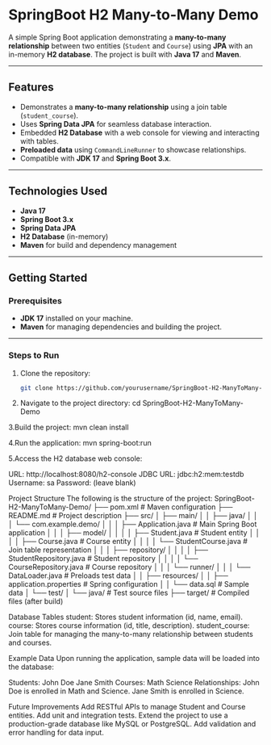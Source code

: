 # SpringBoot H2 Many-to-Many Demo

A simple Spring Boot application demonstrating a **many-to-many relationship** between two entities (`Student` and `Course`) using **JPA** with an in-memory **H2 database**. The project is built with **Java 17** and **Maven**.

---

## Features

- Demonstrates a **many-to-many relationship** using a join table (`student_course`).
- Uses **Spring Data JPA** for seamless database interaction.
- Embedded **H2 Database** with a web console for viewing and interacting with tables.
- **Preloaded data** using `CommandLineRunner` to showcase relationships.
- Compatible with **JDK 17** and **Spring Boot 3.x**.

---

## Technologies Used

- **Java 17**
- **Spring Boot 3.x**
- **Spring Data JPA**
- **H2 Database** (in-memory)
- **Maven** for build and dependency management

---

## Getting Started

### Prerequisites

- **JDK 17** installed on your machine.
- **Maven** for managing dependencies and building the project.

---

### Steps to Run

1. Clone the repository:
   ```bash
   git clone https://github.com/yourusername/SpringBoot-H2-ManyToMany-Demo.git

2. Navigate to the project directory:
cd SpringBoot-H2-ManyToMany-Demo

3.Build the project:
mvn clean install

4.Run the application:
mvn spring-boot:run

5.Access the H2 database web console:

URL: http://localhost:8080/h2-console
JDBC URL: jdbc:h2:mem:testdb
Username: sa
Password: (leave blank)


Project Structure
The following is the structure of the project:
SpringBoot-H2-ManyToMany-Demo/
├── pom.xml                  # Maven configuration
├── README.md                # Project description
├── src/
│   ├── main/
│   │   ├── java/
│   │   │   └── com.example.demo/
│   │   │       ├── Application.java       # Main Spring Boot application
│   │   │       ├── model/
│   │   │       │   ├── Student.java       # Student entity
│   │   │       │   ├── Course.java        # Course entity
│   │   │       │   └── StudentCourse.java # Join table representation
│   │   │       ├── repository/
│   │   │       │   ├── StudentRepository.java # Student repository
│   │   │       │   └── CourseRepository.java  # Course repository
│   │   │       └── runner/
│   │   │           └── DataLoader.java    # Preloads test data
│   │   ├── resources/
│   │       ├── application.properties     # Spring configuration
│   │       └── data.sql                   # Sample data
│   └── test/
│       └── java/                          # Test source files
├── target/                  # Compiled files (after build)



Database Tables
student: Stores student information (id, name, email).
course: Stores course information (id, title, description).
student_course: Join table for managing the many-to-many relationship between students and courses.



Example Data
Upon running the application, sample data will be loaded into the database:

Students:
John Doe
Jane Smith
Courses:
Math
Science
Relationships:
John Doe is enrolled in Math and Science.
Jane Smith is enrolled in Science.



Future Improvements
Add RESTful APIs to manage Student and Course entities.
Add unit and integration tests.
Extend the project to use a production-grade database like MySQL or PostgreSQL.
Add validation and error handling for data input.